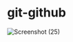 # git-github
![Screenshot (25)](https://user-images.githubusercontent.com/122262510/211535168-23bcf6ae-c1be-4873-ab4d-228b4e93e9e4.png)
